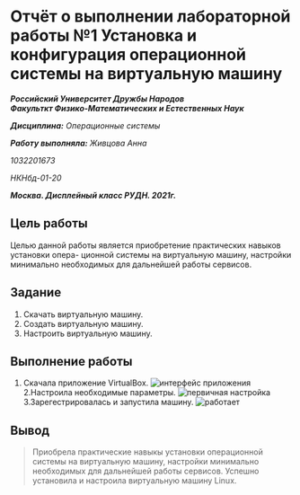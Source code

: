 # Отчёт о выполнении лабораторной работы №1 Установка и конфигурация операционной системы на виртуальную машину
***Российский Университет Дружбы Народов***  
***Факульткт Физико-Математических и Естественных Наук***  

 ***Дисциплина:*** *Операционные системы*  
 
 ***Работу выполняла:*** *Живцова Анна*  
 
 *1032201673*  
 
 *НКНбд-01-20*  
 
 ***Москва. Дисплейный класс РУДН. 2021г.***  
 
## Цель работы 
Целью данной работы является приобретение практических навыков установки опера-
ционной системы на виртуальную машину, настройки минимально необходимых для
дальнейшей работы сервисов.
## Задание 
1. Скачать виртуальную машину.
2. Создать виртуальную машину.
3. Настроить виртуальную машину.
## Выполнение работы
1. Скачала приложение VirtualBox.
![интерфейс приложения](https://github.com/Annazhiv/lab/lab01/lab01/1(1).jpg)
2.Настроила необходимые параметры.
![первичная настройка](https://github.com/Annazhiv/lab/lab01/lab01/2(1).jpg)
3.Зарегестрировалась и запустила машину.
![работает](https://github.com/Annazhiv/lab/lab01/lab01/3(1).png)
## Вывод
> Приобрела практические навыкы установки операционной системы на виртуальную машину, настройки минимально необходимых для
> дальнейшей работы сервисов. Успешно установила и настроила виртуальную машину Linux.
